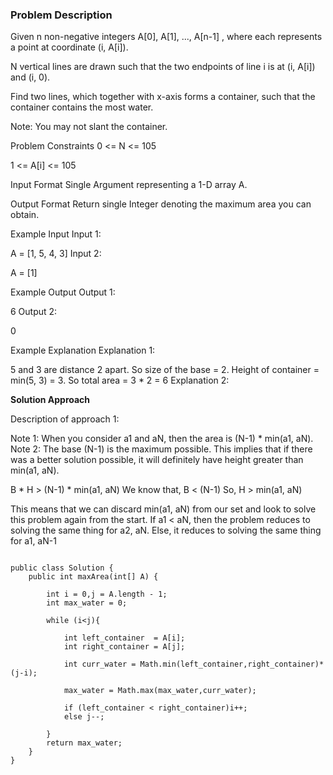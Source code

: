 ### Problem Description

Given n non-negative integers A[0], A[1], ..., A[n-1] , where each represents a point at coordinate (i, A[i]).

N vertical lines are drawn such that the two endpoints of line i is at (i, A[i]) and (i, 0).

Find two lines, which together with x-axis forms a container, such that the container contains the most water.

Note: You may not slant the container.



Problem Constraints
0 <= N <= 105

1 <= A[i] <= 105



Input Format
Single Argument representing a 1-D array A.



Output Format
Return single Integer denoting the maximum area you can obtain.



Example Input
Input 1:

A = [1, 5, 4, 3]
Input 2:

A = [1]


Example Output
Output 1:

 6
Output 2:

 0


Example Explanation
Explanation 1:

 
5 and 3 are distance 2 apart. So size of the base = 2. Height of container = min(5, 3) = 3. 
So total area = 3 * 2 = 6
Explanation 2:

**Solution Approach**

Description of approach 1:

Note 1: When you consider a1 and aN, then the area is (N-1) * min(a1, aN).
Note 2: The base (N-1) is the maximum possible.
This implies that if there was a better solution possible, it will definitely have height greater than min(a1, aN).

B * H > (N-1) * min(a1, aN)
We know that, B < (N-1)
So, H > min(a1, aN)

This means that we can discard min(a1, aN) from our set and look to solve this problem again from the start.
If a1 < aN, then the problem reduces to solving the same thing for a2, aN.
Else, it reduces to solving the same thing for a1, aN-1

```

public class Solution {
    public int maxArea(int[] A) {

        int i = 0,j = A.length - 1;
        int max_water = 0;

        while (i<j){

            int left_container  = A[i];
            int right_container = A[j];

            int curr_water = Math.min(left_container,right_container)*(j-i);

            max_water = Math.max(max_water,curr_water);

            if (left_container < right_container)i++;
            else j--;

        }
        return max_water;
    }
}


```
